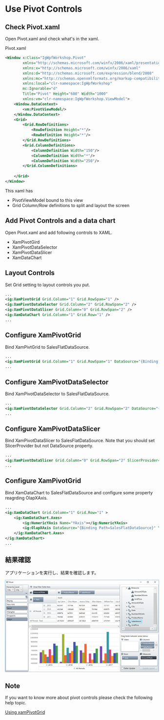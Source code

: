 # Use Pivot Controls


## Check Pivot.xaml

Open Pivot.xaml and check what's in the xaml.

Pivot.xaml

```xml
<Window x:Class="IgWpfWorkshop.Pivot"
        xmlns="http://schemas.microsoft.com/winfx/2006/xaml/presentation"
        xmlns:x="http://schemas.microsoft.com/winfx/2006/xaml"
        xmlns:d="http://schemas.microsoft.com/expression/blend/2008"
        xmlns:mc="http://schemas.openxmlformats.org/markup-compatibility/2006"
        xmlns:local="clr-namespace:IgWpfWorkshop"
        mc:Ignorable="d"
        Title="Pivot" Height="600" Width="1000"
        xmlns:vm="clr-namespace:IgWpfWorkshop.ViewModel">
    <Window.DataContext>
        <vm:PivotViewModel/>
    </Window.DataContext>
    <Grid>
        <Grid.RowDefinitions>
            <RowDefinition Height="*"/>
            <RowDefinition Height="*"/>
        </Grid.RowDefinitions>
        <Grid.ColumnDefinitions>
            <ColumnDefinition Width="150"/>
            <ColumnDefinition Width="*"/>
            <ColumnDefinition Width="250"/>
        </Grid.ColumnDefinitions>
        
    </Grid>
</Window>

```

This xaml has
 - PivotViewModel bound to this view
 - Grid Column/Row definitions to split and layout the screen

## Add Pivot Controls and a data chart

Open Pivot.xaml and add following controls to XAML.
 - XamPivotGird
 - XamPivotDataSelector
 - XamPivotDataSlicer
 - XamDataChart

## Layout Controls

Set Grid setting to layout controls you put.
```xml
...
<ig:XamPivotGrid Grid.Column="1" Grid.RowSpan="1" />
<ig:XamPivotDataSelector Grid.Column="2" Grid.RowSpan="2" />
<ig:XamPivotDataSlicer Grid.Column="0" Grid.RowSpan="2" />
<ig:XamDataChart Grid.Column="1" Grid.Row="1" />
...
```

## Configure XamPivotGrid

Bind XamPivtGrid to SalesFlatDataSource.

```xml
...
<ig:XamPivotGrid Grid.Column="1" Grid.RowSpan="1" DataSource="{Binding Path=SalesFlatDataSource}" />
...
```

## Configure XamPivotDataSelector

Bind XamPivotDataSelector to SalesFlatDataSource.

```xml
...
<ig:XamPivotDataSelector Grid.Column="2" Grid.RowSpan="2" DataSource="{Binding Path=SalesFlatDataSource}" />
...
```

## Configure XamPivotDataSlicer

Bind XamPivotDataSlicer to SalesFlatDataSource. Note that you should set SlicerProvider but not DataSource property.

```xml
...
<ig:XamPivotDataSlicer Grid.Column="0" Grid.RowSpan="2" SlicerProvider="{Binding Path=SalesFlatDataSource}"/>
...
```

## Configure XamPivotGrid

Bind XamDataChart to SalesFlatDataSource and configure some property reagrding OlapXAxis.

```xml
...
<ig:XamDataChart Grid.Column="1" Grid.Row="1" >
    <ig:XamDataChart.Axes>
        <ig:NumericYAxis Name="YAxis"></ig:NumericYAxis>
        <ig:OlapXAxis DataSource="{Binding Path=SalesFlatDataSource}" YAxis="{Binding ElementName=YAxis}" OlapAxisSource="Rows"></ig:OlapXAxis>
    </ig:XamDataChart.Axes>
</ig:XamDataChart>
...
```

## 結果確認

アプリケーションを実行し、結果を確認します。

![](../assets/03-02-01.png)

## Note
If you want to know more about pivot controls please check the following help topic.

[Using xamPivotGrid](https://www.infragistics.com/help/wpf/xampivotgrid-using-xampivotgrid)
